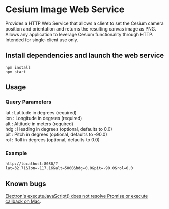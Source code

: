 # Cesium Image Web Service

Provides a HTTP Web Service that allows a client to set the Cesium camera position and orientation and returns the resulting canvas image as PNG. Allows any application to leverage Cesium functionality through HTTP. Intended for single-client use only.

## Install dependencies and launch the web service
```shell
npm install
npm start
```

## Usage
### Query Parameters
lat : Latitude in degrees (required)  
lon : Longitude in degrees (required)  
alt : Altitude in meters (required)  
hdg : Heading in degrees (optional, defaults to 0.0)  
pit : Pitch in degrees (optional, defaults to -90.0)  
rol : Roll in degrees (optional, defaults to 0.0)  

### Example
```
http://localhost:8080/?lat=32.71&lon=-117.16&alt=5000&hdg=0.0&pit=-90.0&rol=0.0
```

## Known bugs
[Electron's executeJavaScript() does not resolve Promise or execute callback on Mac](https://github.com/electron/electron/issues/9073).
